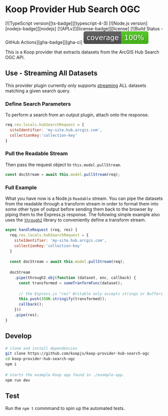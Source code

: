 # Koop Provider Hub Search OGC

[![TypeScript version][ts-badge]][typescript-4-3]
[![Node.js version][nodejs-badge]][nodejs]
[![APLv2][license-badge]][license]
[![Build Status - GitHub Actions][gha-badge]][gha-ci]
![Coverage](./coverage.svg)

This is a Koop provider that extracts datasets from the ArcGIS Hub Search OGC API.

## Use - Streaming All Datasets
This provider plugin currently only supports [streaming](https://nodejs.org/api/stream.html#stream_readable_streams) ALL datasets matching a given search query. 

### Define Search Parameters
To perform a search from an output plugin, attach onto the response.
```js
req.res.locals.hubSearchRequest = {
  siteIdentifier: 'my-site.hub.arcgis.com',
  collectionKey:'collection-key'
}
```


### Pull the Readable Stream
Then pass the request object to `this.model.pullStream`.
```js
const docStream = await this.model.pullStream(req);
```

### Full Example
What you have now is a Node.js `Readable` stream. You can pipe the datasets from the readable through a transform stream in order to format them into some other type of output before sending them back to the browser by piping them to the Express.js response. The following simple example also uses the [`through2`](https://www.npmjs.com/package/through2) library to conveniently define a transform stream.

```js
async handleRequest (req, res) {
  req.res.locals.hubSearchRequest = {
    siteIdentifier: 'my-site.hub.arcgis.com',
    collectionKey:'collection-key'
  }

  const docStream = await this.model.pullStream(req);

  docStream
    .pipe(through2.obj(function (dataset, enc, callback) {
      const transformed = someTranformFunc(dataset);

      // the Express.js "res" Writable only accepts strings or Buffers
      this.push(JSON.stringify(transformed));
      callback();
    }))
    .pipe(res);
}
```

## Develop
```sh
# clone and install dependencies
git clone https://github.com/koopjs/koop-provider-hub-search-ogc 
cd koop-provider-hub-search-ogc 
npm i

# starts the example Koop app found in ./example-app.
npm run dev
```

## Test
Run the `npm t` commmand to spin up the automated tests.
